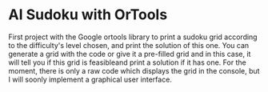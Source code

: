 # AI Sudoku with OrTools

First project with the Google ortools library to print a sudoku grid according to the difficulty's level chosen, and print the solution of this one. 
You can generate a grid with the code or give it a pre-filled grid and in this case, it will tell you if this grid is feasibleand print a solution if it has one.
For the moment, there is only a raw code which displays the grid in the console, but I will soonly implement a graphical user interface. 